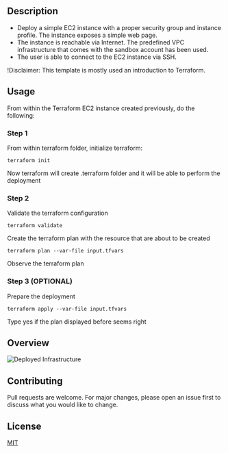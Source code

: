 ## Description

- Deploy a simple EC2 instance with a proper security group and instance profile. The instance exposes a simple web page.
- The instance is reachable via Internet. The predefined VPC infrastructure that comes with the sandbox account has been used.
- The user is able to connect to the EC2 instance via SSH.

!Disclaimer: This template is mostly used an introduction to Terraform.

## Usage

From within the Terraform EC2 instance created previously, do the following:

### Step 1

From within terraform folder, initialize terraform:

```terraform init```

Now terraform will create .terraform folder and it will be able to perform the deployment

### Step 2

Validate the terraform configuration

```terraform validate```

Create the terraform plan with the resource that are about to be created

```terraform plan --var-file input.tfvars```

Observe the terraform plan 


### Step 3 (OPTIONAL)

Prepare the deployment

```terraform apply --var-file input.tfvars```

Type yes if the plan displayed before seems right

## Overview

![Deployed Infrastructure](../../images/simple_ec2.png?raw=true "SSM Infrastructure")

## Contributing

Pull requests are welcome. For major changes, please open an issue first to discuss what you would like to change.

## License
[MIT](https://choosealicense.com/licenses/mit/)